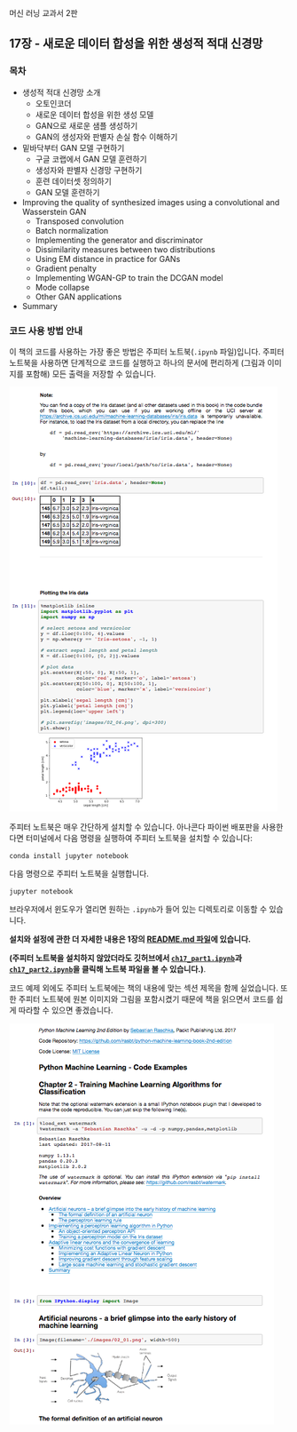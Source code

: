 머신 러닝 교과서 2판


## 17장 - 새로운 데이터 합성을 위한 생성적 적대 신경망


### 목차

- 생성적 적대 신경망 소개
    - 오토인코더
    - 새로운 데이터 합성을 위한 생성 모델
    - GAN으로 새로운 샘플 생성하기
    - GAN의 생성자와 판별자 손실 함수 이해하기
- 밑바닥부터 GAN 모델 구현하기
    - 구글 코랩에서 GAN 모델 훈련하기
    - 생성자와 판별자 신경망 구현하기
    - 훈련 데이터셋 정의하기
    - GAN 모델 훈련하기
- Improving the quality of synthesized images using a convolutional and Wasserstein GAN
  - Transposed convolution
  - Batch normalization
  - Implementing the generator and discriminator
  - Dissimilarity measures between two distributions
  - Using EM distance in practice for GANs
  - Gradient penalty
  - Implementing WGAN-GP to train the DCGAN model
  - Mode collapse
  - Other GAN applications
- Summary

### 코드 사용 방법 안내

이 책의 코드를 사용하는 가장 좋은 방법은 주피터 노트북(`.ipynb` 파일)입니다. 주피터 노트북을 사용하면 단계적으로 코드를 실행하고 하나의 문서에 편리하게 (그림과 이미지를 포함해) 모든 출력을 저장할 수 있습니다.

![](../ch02/images/jupyter-example-1.png)

주피터 노트북은 매우 간단하게 설치할 수 있습니다. 아나콘다 파이썬 배포판을 사용한다면 터미널에서 다음 명령을 실행하여 주피터 노트북을 설치할 수 있습니다:

    conda install jupyter notebook

다음 명령으로 주피터 노트북을 실행합니다.

    jupyter notebook

브라우저에서 윈도우가 열리면 원하는 `.ipynb`가 들어 있는 디렉토리로 이동할 수 있습니다.

**설치와 설정에 관한 더 자세한 내용은 1장의 [README.md 파일](../ch01/README.md)에 있습니다.**

**(주피터 노트북을 설치하지 않았더라도 깃허브에서 [`ch17_part1.ipynb`](https://github.com/rickiepark/python-machine-learning-book-3rd-edition/blob/master/ch17/ch17_part1.ipynb)과 [`ch17_part2.ipynb`](https://github.com/rickiepark/python-machine-learning-book-3rd-edition/blob/master/ch17/ch17_part2.ipynb)을 클릭해 노트북 파일을 볼 수 있습니다.)**.

코드 예제 외에도 주피터 노트북에는 책의 내용에 맞는 섹션 제목을 함께 실었습니다. 또한 주피터 노트북에 원본 이미지와 그림을 포함시켰기 때문에 책을 읽으면서 코드를 쉽게 따라할 수 있으면 좋겠습니다.

![](../ch02/images/jupyter-example-2.png)